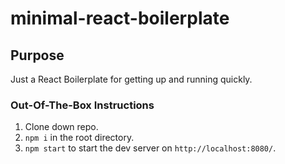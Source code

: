 # minimal-react-boilerplate

## Purpose
Just a React Boilerplate for getting up and running quickly.

### Out-Of-The-Box Instructions
1. Clone down repo.
2. `npm i` in the root directory.
3. `npm start` to start the dev server on `http://localhost:8080/`.
